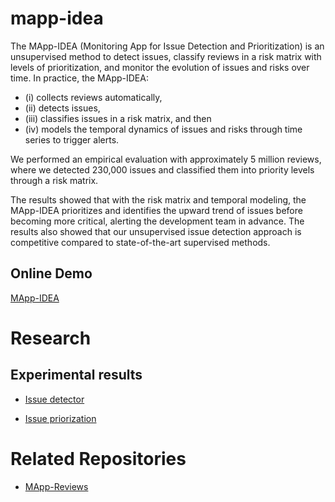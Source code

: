# mapp-idea

The MApp-IDEA (Monitoring App for Issue Detection and Prioritization) is an unsupervised method to detect issues, classify reviews in a risk matrix with levels of prioritization, and monitor the evolution of issues and risks over time. In practice, the MApp-IDEA: 
* (i) collects reviews automatically, 
* (ii) detects issues, 
* (iii) classifies issues in a risk matrix, and then 
* (iv) models the temporal dynamics of issues and risks through time series to trigger alerts. 

We performed an empirical evaluation with approximately 5 million reviews, where we detected 230,000 issues and classified them into priority levels through a risk matrix. 

The results showed that with the risk matrix and temporal modeling, the MApp-IDEA prioritizes and identifies the upward trend of issues before becoming more critical, alerting the development team in advance. The results also showed that our unsupervised issue detection approach is competitive compared to state-of-the-art supervised methods.

## Online Demo

[MApp-IDEA](http://200.129.210.70)

# Research 

## Experimental results

* [Issue detector](https://docs.google.com/spreadsheets/d/1hOjJ-YcCi0_Rvuze38g8n56VUGDNkHv_/edit?usp=sharing&ouid=104515972744575071009&rtpof=true&sd=true)

* [Issue priorization](https://drive.google.com/drive/folders/1t2z4bVZ5ApKXyrSXUeiIpZtVoBu1jsqf?usp=sharing)

# Related Repositories

* [MApp-Reviews](https://github.com/vitormesaque/mapp-reviews)


